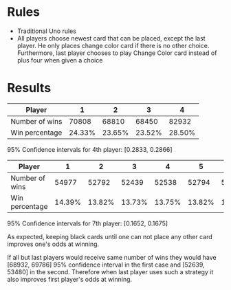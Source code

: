 # Rules #
* Traditional Uno rules
* All players choose newest card that can be placed, except the last player. He only places change color card if there is no other choice. Furthermore, last player chooses to play Change Color card instead of plus four when given a choice

# Results

Player | 1 | 2 | 3 | 4
-|- | - | - | -
Number of wins | 70808 | 68810 | 68450 | 82932
Win percentage | 24.33% | 23.65% | 23.52% | 28.50%

95% Confidence intervals for 4th player: [0.2833, 0.2866]

Player | 1 | 2 | 3 | 4 | 5 | 6 | 7
-|- | - | - | - | - | - | - |
Number of wins | 54977 | 52792 | 52439 | 52538 | 52794 | 52920 | 63540
Win percentage | 14.39% | 13.82% | 13.73% | 13.75% | 13.82% | 13.85% | 16.63%

95% Confidence intervals for 7th player: [0.1652, 0.1675]

As expected, keeping black cards until one can not place any other card improves one's odds at winning.

If all but last players would receive same number of wins they would have [68932, 69786] 95% confidence interval in the first case and [52639, 53480] in the second. Therefore when last player uses such a strategy it also improves first player's odds at winning.